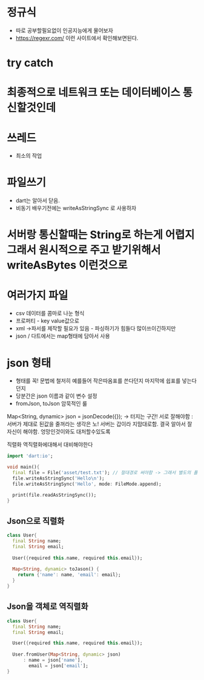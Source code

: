 # 정규식
 - 따로 공부할필요없이 인공지능에게 물어보자
 - https://regexr.com/ 이런 사이트에서 확인해보면된다.

# try catch

# 최종적으로 네트워크 또는 데이터베이스 통신할것인데

# 쓰레드 
 - 최소의 작업

# 파일쓰기
 - dart는 알아서 닫음.
 - 비동기 배우기전에는 writeAsStringSync 로 사용하자

# 서버랑 통신할때는 String로 하는게 어렵지 그래서 원시적으로 주고 받기위해서 writeAsBytes 이런것으로

# 여러가지 파일
 - csv 데이터를 콤마로 나눈 형식
 - 프로퍼티 - key value값으로 
 - xml ->파서를 제작할 필요가 있음 - 파싱하기가 힘들다 많이쓰이긴하지만
 - json / 다트에서는 map형태에 담아서 사용

# json 형태
 - 형태를 꼭! 문법에 철저히 예를들어 작은따옴표를 쓴다던지 마지막에 쉽표를 넣는다던지
 - 당분간은 json 이름과 같이 변수 설정
 - fromJson, toJson 암묵적인 룰

Map<String, dynamic> json = jsonDecode({}); -> 터지는 구간!
서로 잘해야함 : 서버가 제대로 된값을 줄꺼라는 생각은 노!
서버는 갑이라 지맘대로함. 결국 알아서 잘 자신이 해야함.
엉망인것이와도 대처할수있도록

직렬화 역직렬화에대해서 대비해야한다

```dart
import 'dart:io';

void main(){
  final file = File('asset/test.txt'); // 절대경로 써야함 -> 그래서 별도의 폴더에 저장하는것이 좋다
  file.writeAsStringSync('Hello\n');
  file.writeAsStringSync('Hello', mode: FileMode.append);

  print(file.readAsStringSync());
}
```

## Json으로 직렬화
```dart
class User{
  final String name;
  final String email;
  
  User({required this.name, required this.email});
  
  Map<String, dynamic> toJason() {
    return {'name': name, 'email': email};
  }
}
```
## Json을 객체로 역직렬화
```dart
class User{
  final String name;
  final String email;

  User({required this.name, required this.email});
  
  User.fromUser(Map<String, dynamic> json) 
      : name = json['name'], 
        email = json['email'];
}
```